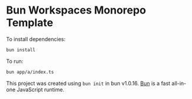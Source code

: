 # Bun Workspaces Monorepo Template

To install dependencies:

```bash
bun install
```

To run:

```bash
bun app/a/index.ts
```

This project was created using `bun init` in bun v1.0.16. [Bun](https://bun.sh) is a fast all-in-one JavaScript runtime.
